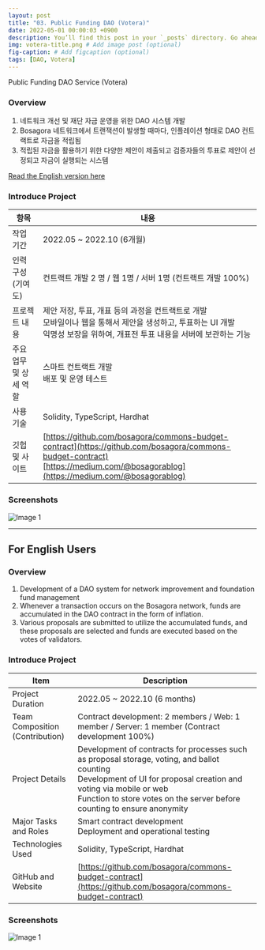 ```yaml
---
layout: post
title: "03. Public Funding DAO (Votera)"
date: 2022-05-01 00:00:03 +0900
description: You’ll find this post in your `_posts` directory. Go ahead and edit it and re-build the site to see your changes. # Add post description (optional)
img: votera-title.png # Add image post (optional)
fig-caption: # Add figcaption (optional)
tags: [DAO, Votera]
---
```


Public Funding DAO Service (Votera)

### Overview
1. 네트워크 개선 및 재단 자금 운영을 위한 DAO 시스템 개발
2. Bosagora 네트워크에서 트랜잭션이 발생할 때마다, 인플레이션 형태로 DAO 컨트랙트로 자금을 적립됨
3. 적립된 자금을 활용하기 위한 다양한 제안이 제출되고 검증자들의 투표로 제안이 선정되고 자금이 실행되는 시스템

[Read the English version here](#for-english-users")

### Introduce Project

| 항목 | 내용 |
| ----- | --- |
| 작업 기간 | 2022.05 ~ 2022.10 (6개월)|
| 인력 구성(기여도) | 컨트랙트 개발 2 명 / 웹 1명 / 서버 1명   (컨트랙트 개발 100%) |
| 프로젝트 내용 | 제안 저장, 투표, 개표 등의 과정을 컨트랙트로 개발 <br> 모바일이나 웹을 통해서 제안을 생성하고, 투표하는 UI 개발 <br> 익명성 보장을 위하여, 개표전 투표 내용을 서버에 보관하는 기능 |
| 주요 업무 및 상세 역할| 스마트 컨트랙트 개발 <br> 배포 및 운영 테스트 |
| 사용 기술 | Solidity, TypeScript, Hardhat |
| 깃헙 및 사이트 | [https://github.com/bosagora/commons-budget-contract](https://github.com/bosagora/commons-budget-contract) <br> [https://medium.com/@bosagorablog](https://medium.com/@bosagorablog)|


### Screenshots
![Image 1]({{site.baseurl}}/assets/img/votera-1.png)

---
## For English Users
### Overview
1. Development of a DAO system for network improvement and foundation fund management
2. Whenever a transaction occurs on the Bosagora network, funds are accumulated in the DAO contract in the form of inflation.
3. Various proposals are submitted to utilize the accumulated funds, and these proposals are selected and funds are executed based on the votes of validators.

### Introduce Project

| Item | Description |
| ----- | --- |
| Project Duration | 2022.05 ~ 2022.10 (6 months) |
| Team Composition (Contribution) | Contract development: 2 members / Web: 1 member / Server: 1 member (Contract development 100%) |
| Project Details | Development of contracts for processes such as proposal storage, voting, and ballot counting <br> Development of UI for proposal creation and voting via mobile or web <br> Function to store votes on the server before counting to ensure anonymity |
| Major Tasks and Roles | Smart contract development <br> Deployment and operational testing |
| Technologies Used | Solidity, TypeScript, Hardhat |
| GitHub and Website | [https://github.com/bosagora/commons-budget-contract](https://github.com/bosagora/commons-budget-contract)|

### Screenshots
![Image 1]({{site.baseurl}}/assets/img/votera-1.png)